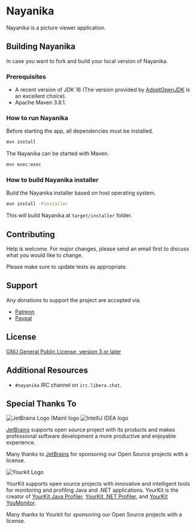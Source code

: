 # Nayanika

Nayanika is a picture viewer application. 

## Building Nayanika

In case you want to fork and build your local version of Nayanika.

### Prerequisites

- A recent version of JDK 16 (The version provided by [AdoptOpenJDK](https://adoptopenjdk.net/) is an excellent choice).
- Apache Maven 3.8.1.

### How to run Nayanika

Before starting the app, all dependencies must be installed.

```bash
mvn install
```

The Nayanika can be started with Maven.

```bash
mvn exec:exec
```

### How to build Nayanika installer

Build the Nayanika installer based on host operating system.

```bash
mvn install -Pinstaller
```

This will build Nayanika at `target/installer` folder.

## Contributing

Help is welcome.
For major changes, please send an email first to discuss what you would like to change.

Please make sure to update tests as appropriate.

## Support

Any donations to support the project are accepted via.

- [Patreon](https://www.patreon.com/swardana)
- [Paypal](https://www.paypal.me/sukmawardana/10)

## License

[GNU General Public License, version 3 or later](COPYING)

## Additional Resources

- `#nayanika` IRC channel on `irc.libera.chat`.

## Special Thanks To

![JetBrains Logo (Main) logo](https://resources.jetbrains.com/storage/products/company/brand/logos/jb_beam.svg)
![IntelliJ IDEA logo](https://resources.jetbrains.com/storage/products/company/brand/logos/IntelliJ_IDEA_icon.svg)

[JetBrains](https://jb.gg/OpenSource) supports open source project with its products and makes professional
software development a more productive and enjoyable experience.

Many thanks to [JetBrains](https://jb.gg/OpenSource) for sponsoring our Open Source projects with a license.

![Yourkit Logo](https://www.yourkit.com/images/yklogo.png)

YourKit supports open source projects with innovative and intelligent tools for monitoring and profiling Java and .NET applications.
YourKit is the creator of [YourKit Java Profiler](https://www.yourkit.com/java/profiler/),
[YourKit .NET Profiler](https://www.yourkit.com/.net/profiler/),
and [YourKit YouMonitor](https://www.yourkit.com/youmonitor/).

Many thanks to Yourkit for sponsoring our Open Source projects with a license.